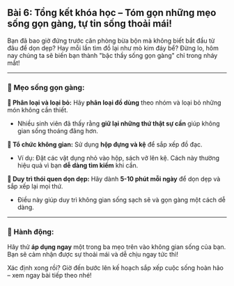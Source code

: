 ## Bài 6: Tổng kết khóa học – Tóm gọn những mẹo sống gọn gàng, tự tin sống thoải mái!

Bạn đã bao giờ đứng trước căn phòng bừa bộn mà không biết bắt đầu từ đâu để dọn dẹp? Hay mỗi lần tìm đồ lại như mò kim đáy bể? Đừng lo, hôm nay chúng ta sẽ biến bạn thành "bậc thầy sống gọn gàng" chỉ trong nháy mắt!

---

### 📌 Mẹo sống gọn gàng:

**🔹 Phân loại và loại bỏ:**
Hãy **phân loại đồ dùng** theo nhóm và loại bỏ những món không cần thiết.  
- Nhiều sinh viên đã thấy rằng **giữ lại những thứ thật sự cần** giúp không gian sống thoáng đãng hơn.

**🔹 Tổ chức không gian:**
Sử dụng **hộp đựng và kệ** để sắp xếp đồ đạc.  
- Ví dụ: Đặt các vật dụng nhỏ vào hộp, sách vở lên kệ. Cách này thường hiệu quả vì bạn **dễ dàng tìm kiếm** khi cần.

**🔹 Duy trì thói quen dọn dẹp:**
Hãy dành **5-10 phút mỗi ngày** để dọn dẹp và sắp xếp lại mọi thứ.  
- Điều này giúp duy trì không gian sống sạch sẽ và gọn gàng một cách dễ dàng.

---

### 🚀 Hành động:

Hãy thử **áp dụng ngay** một trong ba mẹo trên vào không gian sống của bạn. Bạn sẽ cảm nhận được sự thoải mái và dễ chịu ngay tức thì!

Xác định xong rồi? Giờ đến bước lên kế hoạch sắp xếp cuộc sống hoàn hảo – xem ngay bài tiếp theo nhé!